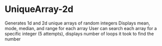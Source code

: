 # UniqueArray-2d

Generates 1d and 2d unique arrays of random integers
Displays mean, mode, median, and range for each array
User can search each array for a specific integer (5 attempts), displays number of loops it took to find the number

